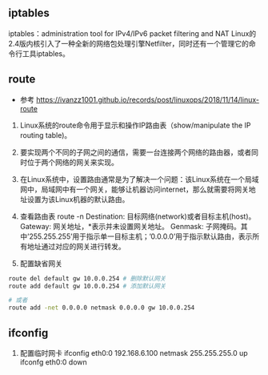 ## iptables
iptables：administration tool for IPv4/IPv6 packet filtering and NAT
Linux的2.4版内核引入了一种全新的网络包处理引擎Netfilter，同时还有一个管理它的命令行工具iptables。

## route
- 参考
https://ivanzz1001.github.io/records/post/linuxops/2018/11/14/linux-route
1. Linux系统的route命令用于显示和操作IP路由表（show/manipulate the IP routing table)。
2. 要实现两个不同的子网之间的通信，需要一台连接两个网络的路由器，或者同时位于两个网络的网关来实现。
3. 在Linux系统中，设置路由通常是为了解决一个问题：该Linux系统在一个局域网中，局域网中有一个网关，能够让机器访问internet，那么就需要将网关地址设置为该Linux机器的默认路由。

4. 查看路由表 route -n
Destination: 目标网络(network)或者目标主机(host)。
Gateway: 网关地址，*表示并未设置网关地址。
Genmask: 子网掩码。其中’255.255.255’用于指示单一目标主机；’0.0.0.0’用于指示默认路由，表示所有地址通过对应的网关进行转发。

5. 配置缺省网关
```bash
route del default gw 10.0.0.254 # 删除默认网关
route add default gw 10.0.0.254 # 添加默认网关

# 或者
route add -net 0.0.0.0 netmask 0.0.0.0 gw 10.0.0.254
```

## ifconfig
1. 配置临时网卡
ifconfig eth0:0 192.168.6.100 netmask 255.255.255.0 up
ifconfg eth0:0 down